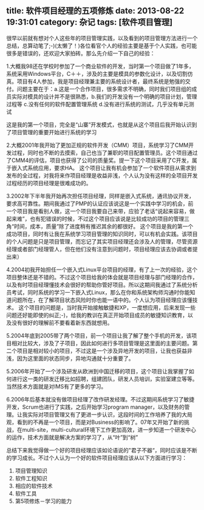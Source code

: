 title: 软件项目经理的五项修炼
date: 2013-08-22 19:31:01
category: 杂记
tags: [软件项目管理]
---

很早以前就有想对个人这些年的项目管理实践，以及看到的项目管理方法进行一个总结，总算动笔了;-)(太懒了！)各位看官个人的经验主要是基于个人实践，也可能很多是错误的，还欢迎大家拍砖。那么先介绍一下自己的经验：

1.大概我98还在学校时参加了一个商业软件的开发，当时第一个项目做了1年多，系统采用Windows平台，C＋＋，涉及的主要是模具的参数化设计，以及切割仿真。项目有4人参加，我是项目经理兼主要的系统设计者，最终系统是勉强的交付。问题主要在于：a.这是一个合作项目，很多需求不明确，同时我们项目组的成员实际对模具的设计并不是很熟悉，b.我们的开发没有一个明确的项目计划，管理过程等 c.没有任何的软件配置管理系统 d.没有进行系统的测试，几乎没有单元测试

这是我的第一个项目，完全是“山寨”开发模式，也就是从这个项目后我开始认识到了项目管理的重要开始进行系统的学习

2.大概2001年我开始了更加正规的软件开发（CMM）项目，系统学习了CMM开发过程，同时也不断的去摸索，自己也当了兼职的项目配置管理员。这个项目通过了CMM4的评估，项目也获得了公司的质量奖。提一下这个项目采用了C开发，属于嵌入式系统应用，要求HA。
这个项目让我有机会参加了一个软件项目从需求到发布的全过程，对我将来作项目经理是收益非浅，个人认为没有这样的全项目开发过程经历的项目经理是很难成功的。

3.2002年下半年我开始再次担任项目经理，同样是嵌入式系统，通讯协议开发，要求高可靠性。期间我通过了PMP的认证应该说这是一个实践中学习的机会，前一个项目我是看别人做，这一个项目我要自己来带，应验了老话“说起来容易，做起来难”，也有犯错误的时候，不过这个项目应该说是比较成功的项目的管理三角“时间，成本，质量”除了进度稍有推迟其余的都很好。
这个项目是我的第一个成功项目，同时有让我在系统学习项目管理的知识同时，可以有机会实践。该项目的个人问题是只是项目管理，而忘记了其实项目经理还会涉及人的管理，尽管资源经理或者部门经理管人，但在他们没有注意到问题时，项目经理应该去协调或者提出来）

4.2004初我开始担任一个嵌入式Linux平台项目的经理，有了上一次的经验，这个项目整体还是不错的。不过这个项目给我的体会就是项目经理与部门经理的合作，以及有时项目经理懂技术会很好的帮助你管好项目。所以这期间我通过了系统分析员考试，同时系统的学习一下嵌入式Linux，那么在你和系统架构师沟通时你能知道问题所在，在了解项目状态风险时你也能一语中的。个人认为项目经理应该懂技术。
这个项目的问题是，当时我开始接触敏捷和XP，一度想应用，后来发现一些问题还好能即使的纠正;-)，给我的教训在真正开始项目成员的敏捷知识教育，以及没有很好的理解前不要看着新东西就想用。

5.2004年底到2005带了两个项目，前一个项目让我了解了整个手机的开发，该项目相对比较大，涉及了子项目，因此如何进行多项目管理是这里面的主要问题。第二个项目是相对较小的项目，不过这是一个涉及异地开发的项目，让我也获益非浅，因为这里面的状态同步，异地沟通就十分重要了。

5.2006年开始了一个涉及研发从欧洲到中国迁移的项目，这个项目让我掌握了如何进行这一类的研发迁移比如招聘，组建团队，研发人员培训，实验室建立等等。当然技术方面就是对IMS有了更多的学习。

6.2006年后基本就没有做项目经理了改作研发经理。不过这期间系统学习了敏捷开发，Scrum也进行了实践，之后开始学习program manager，以及财务的管理。让我实际对项目管理又有了更进一步认识，这段时间的工作培养了我的大局观，看到的不再是一个项目，而是对Business的影响了。07年又开始了新的挑战，在multi-site，multi-cultural环境下工作更加高效，进一步知道一个研发中心的运作，技术方面就是解决方案的学习了，从“叶”到“树”

总结下来我觉得做一个好的项目经理应该如论语说的"君子不器“，同时应该是不断的学习成长。不过个人认为一个好的软件项目经理应该从以下方面进行学习：

1. 项目管理知识
2. 软件工程知识
3. 相应的软件技术
4. 软件工具
5. 第5项修炼－学习的能力